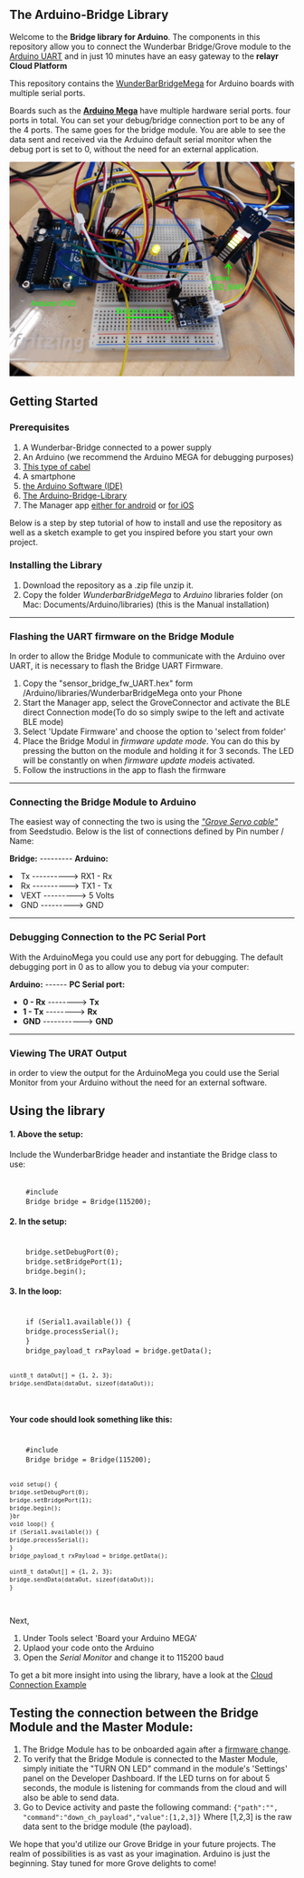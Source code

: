 The Arduino-Bridge Library
------------
Welcome to the **Bridge library for Arduino**.
The components in this repository allow you to connect the Wunderbar Bridge/Grove module to the [Arduino UART](http://arduino.cc/) and in just 10 minutes have an easy gateway to the **relayr Cloud Platform**

This repository contains the [WunderBarBridgeMega](https://github.com/relayr/Arduino-Bridge-Library/tree/master/libraries/WunderbarBridgeMega) for Arduino boards with multiple serial ports.

Boards such as the **[Arduino Mega](http://arduino.cc/en/Main/arduinoBoardMega)** have multiple hardware serial ports. four ports in total. You can set your debug/bridge connection port to be any of the 4 ports. The same goes for the bridge module. You are able to see the data sent and received via the Arduino default serial monitor 
when the debug port is set to 0, without the need for an external application. 

![Picture of the example](assets/arduinoBridge.gif)

## Getting Started

### Prerequisites

<ol>
        <li>A Wunderbar-Bridge connected to a power supply</li>
        <li>An Arduino (we recommend the Arduino MEGA for debugging purposes)</li>
        <li><a href="http://www.seeedstudio.com/depot/grove-branch-cable-for-servo5pcs-pack-p-753.html?cPath=178_179">This type of cabel</a></li>
        <li>A smartphone</li>
        <li><a href="https://www.arduino.cc/en/Main/Software">the Arduino Software (IDE)</a></li>
        <li>
            <a href="https://github.com/relayr/Arduino-Bridge-Library">The Arduino-Bridge-Library</a></li>
        <li>The Manager app <a href="https://play.google.com/store/apps/details?id=io.relayr.wunderbar">either for android</a> or <a href="https://itunes.apple.com/de/app/wunderbar-onboarding/id909224330?mt=8">for iOS</a></li>
    </ol>


Below is a step by step tutorial of how to install and use the repository as well as a sketch example to get you inspired before you start your own project.


### Installing the Library</h3>
    
1. Download the repository as a .zip file unzip it.</li>
2. Copy the folder <i>WunderbarBridgeMega</i> to <i>Arduino</i> libraries folder (on Mac: Documents/Arduino/libraries) (this is the Manual installation)</li>
  


----------

### Flashing the UART firmware on the Bridge Module</h3>
    
In order to allow the Bridge Module to communicate with the Arduino over UART, it is necessary to flash the Bridge UART Firmware.

1. Copy the "sensor_bridge_fw_UART.hex" form /Arduino/libraries/WunderbarBridgeMega onto your Phone
2. Start the Manager app, select the GroveConnector and activate the BLE direct Connection mode(To do so simply swipe to the left and activate BLE mode)
3. Select 'Update Firmware' and choose the option to 'select from folder'
4. Place the Bridge Modul in <i>firmware update mode</i>. You can do this by pressing the button on the module and holding it for 3 seconds. The LED will be constantly on when <i>firmware update mode</i>is activated.
5. Follow the instructions in the app to flash the firmware
    


----------


### Connecting  the Bridge Module to Arduino

The easiest way of connecting the two is using the [*"Grove Servo cable"*](http://www.seeedstudio.com/depot/grove-branch-cable-for-servo5pcs-pack-p-753.html?cPath=178_179) from Seedstudio. Below is the list of connections defined by Pin number / Name:

**Bridge:** --------- **Arduino:** 

<li>Tx ----------> RX1 - Rx</li>
<li>Rx ----------> TX1 - Tx</li>
<li>VEXT ---------> 5 Volts</li>
<li>GND ---------> GND</li>


----------

### Debugging Connection to the PC Serial Port 

With the ArduinoMega you could use any port for debugging. The default debugging port in 0 as to allow you to debug via your computer:


**Arduino:** ------ **PC Serial port:**

*  **0 - Rx** --------> **Tx**
* **1 - Tx** --------> **Rx**
* **GND** -----------> **GND**

----------

### Viewing The URAT Output

in order to view the output for the ArduinoMega you could use the Serial Monitor from your Arduino without the need for an external software.


## Using the library

#### 1. Above the setup:

Include the WunderbarBridge header and instantiate the Bridge class to use: 

<code>
	#include <WunderbarBridge.h> 
	Bridge bridge = Bridge(115200);
</code>

#### 2. In the setup:
<code>
	bridge.setDebugPort(0); 
	bridge.setBridgePort(1); 
	bridge.begin();
</code>

#### 3. In the loop:
<code>
	if (Serial1.available()) {
	bridge.processSerial();
	}
	bridge_payload_t rxPayload = bridge.getData();
	
	uint8_t dataOut[] = {1, 2, 3};
	bridge.sendData(dataOut, sizeof(dataOut));
</code>


#### Your code should look something like this:

<code>
	#include <WunderbarBridge.h>
	Bridge bridge = Bridge(115200);
	
	void setup() {
	bridge.setDebugPort(0);
	bridge.setBridgePort(1);
	bridge.begin();
	}br 
	void loop() { 
	if (Serial1.available()) {
	bridge.processSerial();
	}
	bridge_payload_t rxPayload = bridge.getData();
	
	uint8_t dataOut[] = {1, 2, 3};
	bridge.sendData(dataOut, sizeof(dataOut));
	}
</code>        
        

Next,	
		    	
		
1. Under Tools select 'Board your Arduino MEGA'
2. Uplaod your code onto the Arduino</li>
3. Open the <i>Serial Monitor</i> and change it to 115200 baud

	

To get a bit more insight into using the library, have a look at the [Cloud Connection Example ](https://github.com/relayr/Arduino-Bridge-Library/blob/master/examples/BridgeCloudConnection/BridgeCloudConnection.ino)


## Testing the connection between the Bridge Module and the Master Module:

1. The Bridge Module has to be onboarded again after a [firmware change](https://developer.relayr.io/documents/Hardware/Flashing).
2. To verify that the Bridge Module is connected to the Master Module, simply initiate the  "TURN ON LED" command in the module's 'Settings' panel on the Developer Dashboard. If the LED turns on for about 5 seconds, the module is listening for commands from the cloud and  will also be able to send data.
3. Go to Device activity and paste the following command:
` {"path":"", "command":"down_ch_payload","value":[1,2,3]} `
Where [1,2,3] is the raw data sent to the bridge module (the payload).

We hope that you'd utilize our Grove Bridge in your future projects. The realm of possibilities is as vast as your imagination. Arduino is just the beginning. Stay tuned for more Grove delights to come!